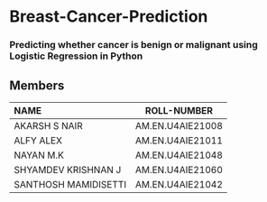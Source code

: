 # Breast-Cancer-Prediction

### Predicting whether cancer is benign or malignant using Logistic Regression in Python

<h2 class="code-line" data-line-start=1 data-line-end=2 ><a id="Members Of Team 4_1"></a>Members</h2>

| **NAME** | **ROLL-NUMBER** | 
| :--- | :---: | 
| AKARSH S NAIR |AM.EN.U4AIE21008|
| ALFY ALEX | AM.EN.U4AIE21011   |
| NAYAN M.K | AM.EN.U4AIE21048   |
| SHYAMDEV KRISHNAN J | AM.EN.U4AIE21060 |
| SANTHOSH MAMIDISETTI | AM.EN.U4AIE21042 | 

